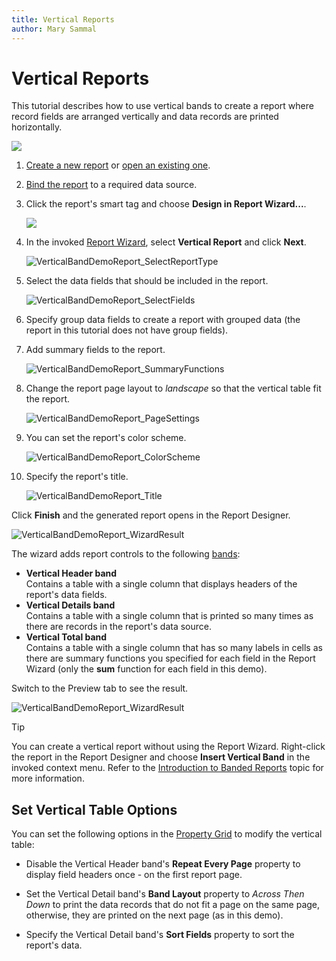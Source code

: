 ```yaml
---
title: Vertical Reports
author: Mary Sammal
---
```

# Vertical Reports

This tutorial describes how to use vertical bands to create a report where record fields are arranged vertically and data records are printed horizontally.

![](../../../../images/eurd-win-VerticalBandDemoReport_Result_Preview.png)

1. [Create a new report](../add-new-reports.md) or [open an existing one](../open-reports.md).

2. [Bind the report](../bind-to-data.md) to a required data source.

3. Click the report's smart tag and choose **Design in Report Wizard...**.

    ![](../../../../images/eurd-win-design-in-report-wizard.png)

    

4. In the invoked [Report Wizard](..\report-designer-tools\report-wizard.md), select **Vertical Report** and click **Next**.

    ![VerticalBandDemoReport_SelectReportType](../../../../images/eurd-VerticalBandDemoReport_SelectReportType.png)

5. Select the data fields that should be included in the report.

    ![VerticalBandDemoReport_SelectFields](../../../../images/eurd-win-VerticalBandDemoReport_SelectFields.png)

6. Specify group data fields to create a report with grouped data (the report in this tutorial does not have group fields).

7. Add summary fields to the report.

    ![VerticalBandDemoReport_SummaryFunctions](../../../../images/eurd-win-VerticalBandDemoReport_SummaryFunctions.png)

8. Change the report page layout to *landscape* so that the vertical table fit the report.

    ![VerticalBandDemoReport_PageSettings](../../../../images/eurd-win-VerticalBandDemoReport_PageSettings.png)

9. You can set the report's color scheme.
    
    ![VerticalBandDemoReport_ColorScheme](../../../../images/eurd-win-VerticalBandDemoReport_ColorScheme.png)

10. Specify the report's title.
    
    ![VerticalBandDemoReport_Title](../../../../images/eurd-win-VerticalBandDemoReport_Title.png)

Click **Finish** and the generated report opens in the Report Designer.

![VerticalBandDemoReport_WizardResult](../../../../images/eurd-win-VerticalBandDemoReport_WizardResult.png)

The wizard adds report controls to the following [bands](..\introduction-to-banded-reports.md):

- **Vertical Header band**  
    Contains a table with a single column that displays headers of the report's data fields.
- **Vertical Details band**  
    Contains a table with a single column that is printed so many times as there are records in the report's data source.
- **Vertical Total band**  
    Contains a table with a single column that has so many labels in cells as there are summary functions you specified for each field in the Report Wizard (only the **sum** function for each field in this demo).

Switch to the Preview tab to see the result.

![VerticalBandDemoReport_WizardResult](../../../../images/eurd-win-VerticalBandDemoReport_WizardResult_Preview.png)

> [!Tip]
> You can create a vertical report without using the Report Wizard. Right-click the report in the Report Designer and choose **Insert Vertical Band** in the invoked context menu. Refer to the [Introduction to Banded Reports](..\introduction-to-banded-reports.md#vertical-bands) topic for more information.

## Set Vertical Table Options

You can set the following options in the [Property Grid](..\report-designer-tools\ui-panels\property-grid-tabbed-view.md) to modify the vertical table:

- Disable the Vertical Header band's **Repeat Every Page** property to display field headers once - on the first report page.

- Set the Vertical Detail band's **Band Layout** property to *Across Then Down* to print the data records that do not fit a page on the same page, otherwise, they are printed on the next page (as in this demo).

- Specify the Vertical Detail band's **Sort Fields** property to sort the report's data.